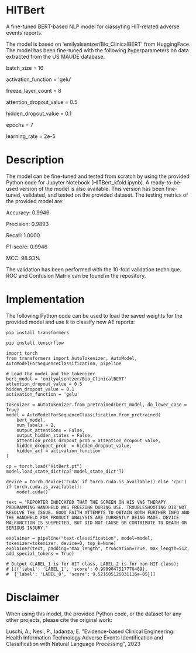 # HITBert
A fine-tuned BERT-based NLP model for classyfing HIT-related adverse events reports.

The model is based on 'emilyalsentzer/Bio_ClinicalBERT' from HuggingFace.
The model has been fine-tuned with the following hyperparameters on data extracted from the US MAUDE database.

batch_size = 16

activation_function = 'gelu'

freeze_layer_count = 8

attention_dropout_value = 0.5

hidden_dropout_value = 0.1

epochs = 7

learning_rate = 2e-5

# Description
The model can be fine-tuned and tested from scratch by using the provided Python code for Jupyter Notebook (HITBert_kfold.ipynb). 
A ready-to-be-used version of the model is also available. This version has been fine-tuned, validated, and tested on the provided dataset. The testing metrics of the provided model are:

Accuracy: 0.9946

Precision: 0.9893

Recall: 1.0000

F1-score: 0.9946

MCC: 98.93%

The validation has been performed with the 10-fold validation technique. 
ROC and Confusion Matrix can be found in the repository.

# Implementation
The following Python code can be used to load the saved weights for the provided model and use it to classify new AE reports:
```
pip install transformers
```
```
pip install tensorflow
```
```
import torch
from transformers import AutoTokenizer, AutoModel, AutoModelForSequenceClassification, pipeline
```
```
# Load the model and the tokenizer
bert_model = 'emilyalsentzer/Bio_ClinicalBERT'
attention_dropout_value = 0.5
hidden_dropout_value = 0.1
activation_function = 'gelu'

tokenizer = AutoTokenizer.from_pretrained(bert_model, do_lower_case = True)
model = AutoModelForSequenceClassification.from_pretrained(
    bert_model,
    num_labels = 2,
    output_attentions = False,
    output_hidden_states = False,
    attention_probs_dropout_prob = attention_dropout_value,
    hidden_dropout_prob  = hidden_dropout_value,
    hidden_act = activation_function
)
```
```
cp = torch.load("HitBert.pt")
model.load_state_dict(cp['model_state_dict'])
```
```
device = torch.device('cuda' if torch.cuda.is_available() else 'cpu')
if torch.cuda.is_available():
    model.cuda()
```
```
text = "REPORTER INDICATED THAT THE SCREEN ON HIS VNS THERAPY PROGRAMMING HANDHELD WAS FREEZING DURING USE. TROUBLESHOOTING DID NOT RESOLVE THE ISSUE. GOOD FAITH ATTEMPTS TO OBTAIN BOTH FURTHER INFO AND THE HANDHELD FOR PRODUCT ANALYSIS ARE CURRENTLY BEING MADE. DEVICE MALFUNCTION IS SUSPECTED, BUT DID NOT CAUSE OR CONTRIBUTE TO DEATH OR SERIOUS INJURY."
```
```
explainer = pipeline("text-classification", model=model, tokenizer=tokenizer, device=0, top_k=None)
explainer(text, padding="max_length", truncation=True, max_length=512, add_special_tokens = True)

# Output (LABEL_1 is for HIT class, LABEL_2 is for non-HIT class):
# [[{'label': 'LABEL_1', 'score': 0.9999047517776489},
#  {'label': 'LABEL_0', 'score': 9.521505126031116e-05}]]
```

# Disclaimer
When using this model, the provided Python code, or the dataset for any other projects, please cite the original work:

Luschi, A., Nesi, P., Iadanza, E. "Evidence-based Clinical Engineering: Health Information Technology Adverse Events Identification and Classification with Natural Language Processing", 2023
